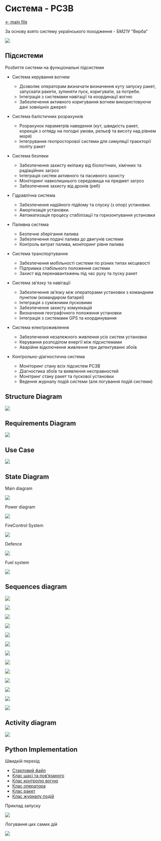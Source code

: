 # Система - РСЗВ

[<- main file](../)

За основу взято систему українського походження - БМ21У “Верба” 

![](assets/Pasted%20image%2020240624163247.png)

## Підсистеми

Розбиття системи на функціональні підсистеми

- Система керування вогнем
	- Дозволяє операторам визначати визначення куту запуску ракет, запускати ракети, зупиняти пуск, коригувати, за потреби. 
	- Інтеграція з системами навігації та координації вогню
	- Забезпечення активного коригування вогнем використовуючи дані зовнішніх джерел

- Система балістичних розрахунків
	- Розрахунок параметрів наведення (кут, швидкість ракет, корекція з огляду на погодні умови, рельєф та висоту над рівнем моря)
	- Інтегрування геопросторової системи для симуляції траєкторії політу ракет 

- Система безпеки
	- Забезпечення захисту екіпажу від біологічних, хімічних та радіаційних загроз
	- Інтеграція систем активного та пасивного захисту
	- Моніторинг навколишнього середовища на предмет загроз
	- Забезпечення захисту від дронів (реб)

- Гідравлічна система
	- Забезпечення надійного підйому та спуску (з опор) установки. 
	- Амортизація установки.
	- Автоматизація процесу стабілізації та горизонтування установки

- Паливна система
	- Безпечне зберігання палива
	- Забезпечення подачі палива до двигунів системи
	- Контроль витрат палива, моніторинг рівня палива

- Система транспортування
	- Забезпечення мобільності системи по різних типах місцевості
	- Підтримка стабільного положення системи
	- Захист від перенавантажень під час руху та пуску ракет

- Система звʼязку та навігації
	- Забезпечення звʼязку між операторами установки з командним пунктом (командиром батареї)
	- Інтеграція з суміжними пусковими
	- Забезпечення захисту комунікацій
	- Визначення географічного положення установки
	- Інтеграція з системами GPS та координування

- Система електроживлення
	- Забезпечення незалежного живлення усіх систем установки
	- Керування розподілом енергії між підсистемами
	- Аварійне відключення живлення при детектуванні збоїв

- Контрольно-діагностична система
	- Моніторинг стану всіх підсистем РСЗВ
	- Діагностика збоїв та виявлення несправностей
	- Монітринг стану ракет та пускової установки 
	- Ведення журналу подій системи (аля логування подій системи) 


##  Structure Diagram

![](assets/sysml.png)


## Requirements Diagram

![](assets/reqd.png)

## Use Case

![](assets/uml.png)


## State Diagram

Main diagram

![](assets/State.png)

Power diagram

![](assets/state_power.png)

FireControl System

![](assets/state_firecontrol.png)


Defence

![](assets/state_def.png)

Fuel system

![](assets/state_fuel.png)


## Sequences diagram

![](assets/seq_main.png)

![](assets/seq_start.png)

![](assets/seq_hydravlics.png)

![](assets/seq_diagnostic.png)

![](assets/seq_panorama.png)

![](assets/seq_kyt.png)

![](assets/seq_firetype.png)

![](assets/seq_rockets.png)


![](assets/seq_firemode.png)

![](assets/seq_fiire.png)

![](assets/seq_fiirestop.png)

![](assets/seq_firemodeoff.png)

![](assets/seq_stop.png)

## Activity diagram

![](assets/activity.png)

## Python Implementation

Швидкій перехід
- [Стартовий файл](src/main.py)
- [Клас шасі та повʼязаного](src/Vehicle.py)
- [Клас контролю вогню](src/FireControl.py)
- [Клас оператора](src/Operator.py)
- [Клас ракет](src/Missile.py)
- [Клас журналу подій](src/EventLog.py)

Приклад запуску

![](assets/Pasted%20image%2020240629140005.png)

Логування цих самих дій

![](assets/Pasted%20image%2020240629135952.png)



